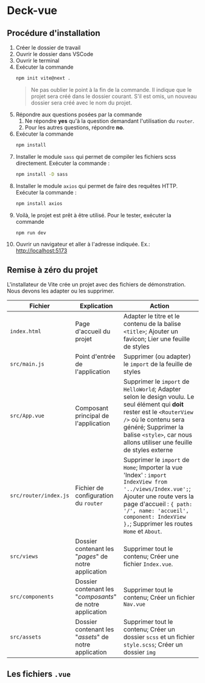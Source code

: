 # Deck-vue

## Procédure d'installation

1. Créer le dossier de travail
2. Ouvrir le dossier dans VSCode
3. Ouvrir le terminal
4. Exécuter la commande 
	```bash
	npm init vite@next .
	```
   > Ne pas oublier le point à la fin de la commande. Il indique que le projet sera créé dans le dossier courant. S'il est omis, un nouveau dossier sera créé avec le nom du projet.
5. Répondre aux questions posées par la commande
   1. Ne répondre **yes** qu'à la question demandant l'utilisation du `router`.
   2. Pour les autres questions, répondre **no**.
6. Exécuter la commande
	```bash
	npm install
	```	
1. Installer le module `sass` qui permet de compiler les fichiers scss directement. Exécuter la commande :
	```bash
	npm install -D sass
	```
2. Installer le module `axios` qui permet de faire des requêtes HTTP. Exécuter la commande :
	```bash
	npm install axios
	```
3. Voilà, le projet est prêt à être utilisé. Pour le tester, exécuter la commande
	```bash
	npm run dev
	```
4. Ouvrir un navigateur et aller à l'adresse indiquée. Ex.: [http://localhost:5173](http://localhost:5173)

## Remise à zéro du projet

L'installateur de Vite crée un projet avec des fichiers de démonstration. Nous devons les adapter ou les supprimer.

| Fichier | Explication | Action |
|---------|-------------|--------|
| `index.html` | Page d'accueil du projet | Adapter le titre et le contenu de la balise `<title>`; Ajouter un favicon; Lier une feuille de styles |
| `src/main.js` | Point d'entrée de l'application | Supprimer (ou adapter) le `import` de la feuille de styles |
| `src/App.vue` | Composant principal de l'application | Supprimer le `import` de `HelloWorld`; Adapter selon le design voulu. Le seul élément qui **doit** rester est le `<RouterView />` où le contenu sera généré; Supprimer la balise `<style>`, car nous allons utiliser une feuille de styles externe |
| `src/router/index.js` | Fichier de configuration du `router` | Supprimer le `import` de `Home`; Importer la vue 'Index' : `import IndexView from '../views/Index.vue';`; Ajouter une route vers la page d'accueil : `{ path: '/', name: 'accueil', component: IndexView },`; Supprimer les routes `Home` et `About`. |
| `src/views` | Dossier contenant les "_pages_" de notre application | Supprimer tout le contenu; Créer une fichier `Index.vue`. |
| `src/components` | Dossier contenant les "_composants_" de notre application | Supprimer tout le contenu; Créer un fichier `Nav.vue` |
| `src/assets` | Dossier contenant les "_assets_" de notre application | Supprimer tout le contenu; Créer un dossier `scss` et un fichier `style.scss`; Créer un dossier `img` |

## Les fichiers `.vue`